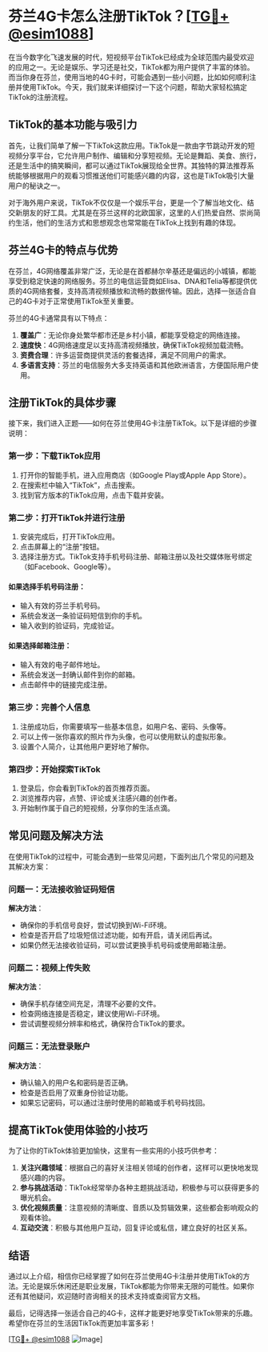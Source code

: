 # 芬兰4G卡怎么注册TikTok？[[TG💪+ @esim1088](https://t.me/s/esim1088)]

在当今数字化飞速发展的时代，短视频平台TikTok已经成为全球范围内最受欢迎的应用之一。无论是娱乐、学习还是社交，TikTok都为用户提供了丰富的体验。而当你身在芬兰，使用当地的4G卡时，可能会遇到一些小问题，比如如何顺利注册并使用TikTok。今天，我们就来详细探讨一下这个问题，帮助大家轻松搞定TikTok的注册流程。

## TikTok的基本功能与吸引力

首先，让我们简单了解一下TikTok这款应用。TikTok是一款由字节跳动开发的短视频分享平台，它允许用户制作、编辑和分享短视频。无论是舞蹈、美食、旅行，还是生活中的搞笑瞬间，都可以通过TikTok展现给全世界。其独特的算法推荐系统能够根据用户的观看习惯推送他们可能感兴趣的内容，这也是TikTok吸引大量用户的秘诀之一。

对于海外用户来说，TikTok不仅仅是一个娱乐平台，更是一个了解当地文化、结交新朋友的好工具。尤其是在芬兰这样的北欧国家，这里的人们热爱自然、崇尚简约生活，他们的生活方式和思想观念也常常能在TikTok上找到有趣的体现。

## 芬兰4G卡的特点与优势

在芬兰，4G网络覆盖非常广泛，无论是在首都赫尔辛基还是偏远的小城镇，都能享受到稳定快速的网络服务。芬兰的电信运营商如Elisa、DNA和Telia等都提供优质的4G网络套餐，支持高清视频播放和流畅的数据传输。因此，选择一张适合自己的4G卡对于正常使用TikTok至关重要。

芬兰的4G卡通常具有以下特点：

1. **覆盖广**：无论你身处繁华都市还是乡村小镇，都能享受稳定的网络连接。
2. **速度快**：4G网络速度足以支持高清视频播放，确保TikTok视频加载流畅。
3. **资费合理**：许多运营商提供灵活的套餐选择，满足不同用户的需求。
4. **多语言支持**：芬兰的电信服务大多支持英语和其他欧洲语言，方便国际用户使用。

## 注册TikTok的具体步骤

接下来，我们进入正题——如何在芬兰使用4G卡注册TikTok。以下是详细的步骤说明：

### 第一步：下载TikTok应用

1. 打开你的智能手机，进入应用商店（如Google Play或Apple App Store）。
2. 在搜索栏中输入“TikTok”，点击搜索。
3. 找到官方版本的TikTok应用，点击下载并安装。

### 第二步：打开TikTok并进行注册

1. 安装完成后，打开TikTok应用。
2. 点击屏幕上的“注册”按钮。
3. 选择注册方式。TikTok支持手机号码注册、邮箱注册以及社交媒体账号绑定（如Facebook、Google等）。

#### 如果选择手机号码注册：
- 输入有效的芬兰手机号码。
- 系统会发送一条验证码短信到你的手机。
- 输入收到的验证码，完成验证。

#### 如果选择邮箱注册：
- 输入有效的电子邮件地址。
- 系统会发送一封确认邮件到你的邮箱。
- 点击邮件中的链接完成注册。

### 第三步：完善个人信息

1. 注册成功后，你需要填写一些基本信息，如用户名、密码、头像等。
2. 可以上传一张你喜欢的照片作为头像，也可以使用默认的虚拟形象。
3. 设置个人简介，让其他用户更好地了解你。

### 第四步：开始探索TikTok

1. 登录后，你会看到TikTok的首页推荐页面。
2. 浏览推荐内容，点赞、评论或关注感兴趣的创作者。
3. 开始制作属于自己的短视频，分享你的生活点滴。

## 常见问题及解决方法

在使用TikTok的过程中，可能会遇到一些常见问题，下面列出几个常见的问题及其解决方案：

### 问题一：无法接收验证码短信

**解决方法**：
- 确保你的手机信号良好，尝试切换到Wi-Fi环境。
- 检查是否开启了垃圾短信过滤功能，如有开启，请关闭后再试。
- 如果仍然无法接收验证码，可以尝试更换手机号码或使用邮箱注册。

### 问题二：视频上传失败

**解决方法**：
- 确保手机存储空间充足，清理不必要的文件。
- 检查网络连接是否稳定，建议使用Wi-Fi环境。
- 尝试调整视频分辨率和格式，确保符合TikTok的要求。

### 问题三：无法登录账户

**解决方法**：
- 确认输入的用户名和密码是否正确。
- 检查是否启用了双重身份验证功能。
- 如果忘记密码，可以通过注册时使用的邮箱或手机号码找回。

## 提高TikTok使用体验的小技巧

为了让你的TikTok体验更加愉快，这里有一些实用的小技巧供参考：

1. **关注兴趣领域**：根据自己的喜好关注相关领域的创作者，这样可以更快地发现感兴趣的内容。
2. **参与挑战活动**：TikTok经常举办各种主题挑战活动，积极参与可以获得更多的曝光机会。
3. **优化视频质量**：注意视频的清晰度、音质以及剪辑效果，这些都会影响观众的观看体验。
4. **互动交流**：积极与其他用户互动，回复评论或私信，建立良好的社区关系。

## 结语

通过以上介绍，相信你已经掌握了如何在芬兰使用4G卡注册并使用TikTok的方法。无论是娱乐休闲还是职业发展，TikTok都能为你带来无限的可能性。如果你还有其他疑问，欢迎随时咨询相关的技术支持或查阅官方文档。

最后，记得选择一张适合自己的4G卡，这样才能更好地享受TikTok带来的乐趣。希望你在芬兰的生活因TikTok而更加丰富多彩！

[[TG💪+ @esim1088](https://t.me/s/esim1088) ![Image](https://i.postimg.cc/4NQfJmqS/Snipaste-2025-05-13-00-14-12.png)]